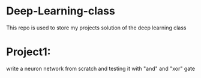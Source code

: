 # Deep-Learning-class
This repo is used to store my projects solution of the deep learning class
# Project1: 
write a neuron network from scratch and testing it with "and" and "xor" gate
